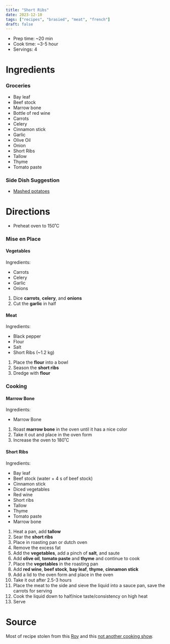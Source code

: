 ```yaml
---
title: "Short Ribs"
date: 2023-12-10
tags: ["recipes", "brasied", "meat", "french"]
draft: false
---
```


- Prep time: ~20 min
- Cook time: ~3-5 hour
- Servings: 4

# Ingredients

### Groceries

- Bay leaf
- Beef stock
- Marrow bone
- Bottle of red wine
- Carrots
- Celery
- Cinnamon stick
- Garlic
- Olive Oil
- Onion
- Short Ribs
- Tallow
- Thyme
- Tomato paste

### Side Dish Suggestion
- [Mashed potatoes](/recipes/mashed-potatoes)

# Directions

- Preheat oven to 150˚C

### Mise en Place

#### Vegetables
Ingredients:
- Carrots
- Celery
- Garlic
- Onions

1. Dice **carrots**, **celery**, and **onions**
2. Cut the **garlic** in half

#### Meat
Ingredients:
- Black pepper
- Flour
- Salt
- Short Ribs (~1.2 kg)

1. Place the **flour** into a bowl
2. Season the **short ribs**
2. Dredge with **flour**


### Cooking

#### Marrow Bone
Ingredients:
- Marrow Bone

1. Roast **marrow bone** in the oven until it has a nice color
2. Take it out and place in the oven form 
3. Increase the oven to 180˚C

#### Short Ribs

Ingredients:
- Bay leaf
- Beef stock (water + 4 s of beef stock)
- Cinnamon stick
- Diced vegetables
- Red wine
- Short ribs
- Tallow
- Thyme
- Tomato paste
- Marrow bone

1. Heat a pan, add **tallow**
2. Sear the **short ribs**
3. Place in roasting pan or dutch oven
3. Remove the excess fat
4. Add the **vegetables**, add a pinch of **salt**, and saute
5. Add **olive oil**, **tomato paste** and **thyme** and continue to cook
6. Place the **vegetables** in the roasting pan
7. Add **red wine**, **beef stock**, **bay leaf**, **thyme**, **cinnamon stick**
8. Add a lid to the oven form and place in the oven
9. Take it out after 2.5-3 hours
10. Place the meat to the side and sieve the liquid into a sauce pan, save the carrots for serving
11. Cook the liquid down to half/nice taste/consistency on high heat
12. Serve

# Source

Most of recipe stolen from this [Roy](https://www.youtube.com/watch?v=9c3BU-y7ABA)
and this [not another cooking show](https://www.youtube.com/watch?v=9EHmJydeue0).
